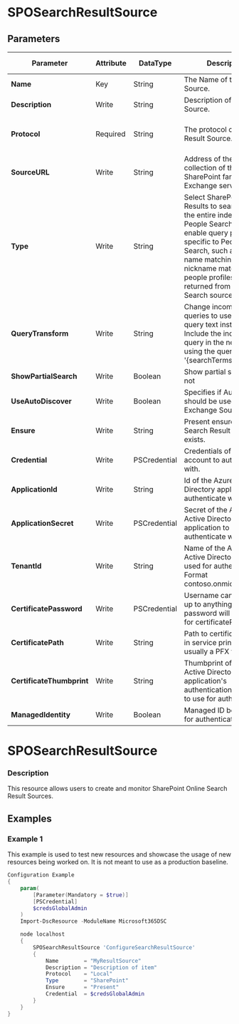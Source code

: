 ﻿# SPOSearchResultSource

## Parameters

| Parameter | Attribute | DataType | Description | Allowed Values |
| --- | --- | --- | --- | --- |
| **Name** | Key | String | The Name of the Result Source. ||
| **Description** | Write | String | Description of the Result Source. ||
| **Protocol** | Required | String | The protocol of the Result Source. |Local, Remote, OpenSearch, Exchange|
| **SourceURL** | Write | String | Address of the root site collection of the remote SharePoint farm or Exchange server. ||
| **Type** | Write | String | Select SharePoint Search Results to search over the entire index. Select People Search Results to enable query processing specific to People Search, such as phonetic name matching or nickname matching. Only people profiles will be returned from a People Search source. |SharePoint, People|
| **QueryTransform** | Write | String | Change incoming queries to use this new query text instead. Include the incoming query in the new text by using the query variable '{searchTerms}'. ||
| **ShowPartialSearch** | Write | Boolean | Show partial search or not ||
| **UseAutoDiscover** | Write | Boolean | Specifies if AutoDiscover should be used for the Exchange Source URL ||
| **Ensure** | Write | String | Present ensures the Search Result Source exists. |Present|
| **Credential** | Write | PSCredential | Credentials of the account to authenticate with. ||
| **ApplicationId** | Write | String | Id of the Azure Active Directory application to authenticate with. ||
| **ApplicationSecret** | Write | PSCredential | Secret of the Azure Active Directory application to authenticate with. ||
| **TenantId** | Write | String | Name of the Azure Active Directory tenant used for authentication. Format contoso.onmicrosoft.com ||
| **CertificatePassword** | Write | PSCredential | Username can be made up to anything but password will be used for certificatePassword ||
| **CertificatePath** | Write | String | Path to certificate used in service principal usually a PFX file. ||
| **CertificateThumbprint** | Write | String | Thumbprint of the Azure Active Directory application's authentication certificate to use for authentication. ||
| **ManagedIdentity** | Write | Boolean | Managed ID being used for authentication. ||

# SPOSearchResultSource

### Description

This resource allows users to create and monitor SharePoint Online Search
Result Sources.

## Examples

### Example 1

This example is used to test new resources and showcase the usage of new resources being worked on.
It is not meant to use as a production baseline.

```powershell
Configuration Example
{
    param(
        [Parameter(Mandatory = $true)]
        [PSCredential]
        $credsGlobalAdmin
    )
    Import-DscResource -ModuleName Microsoft365DSC

    node localhost
    {
        SPOSearchResultSource 'ConfigureSearchResultSource'
        {
            Name        = "MyResultSource"
            Description = "Description of item"
            Protocol    = "Local"
            Type        = "SharePoint"
            Ensure      = "Present"
            Credential  = $credsGlobalAdmin
        }
    }
}
```

